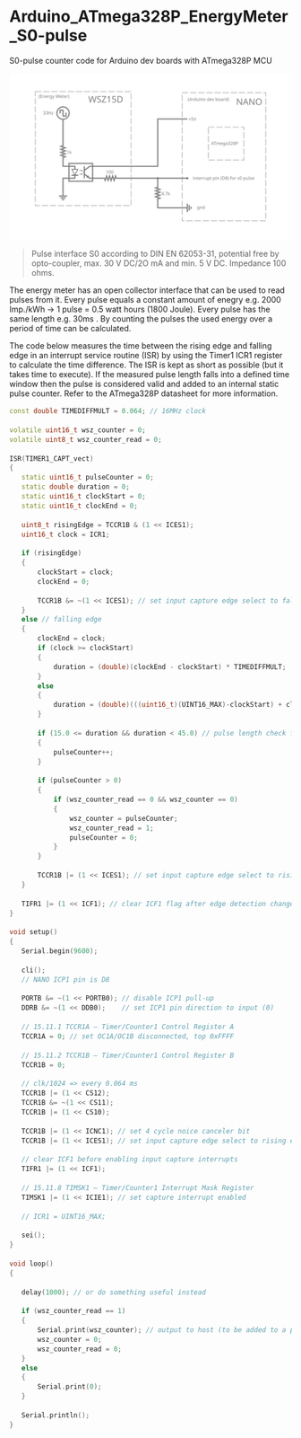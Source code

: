 # Arduino_ATmega328P_EnergyMeter_S0-pulse
S0-pulse counter code for Arduino dev boards with ATmega328P MCU

[<img src="circuit.svg">](https://www.falstad.com/circuit/circuitjs.html?ctz=CQAgjCAMB0l3BWEBmaBOMAmLAOZa0cwFltkQFIKKqEBTAWjDACgAWSAdhUjZ7+QJM-cCwBOIDlWTIAbJNkC5UcHBYAlEZkwDe4WVSrCZ1Q1GgIWAcxEz5yPchx9D1igclh5iqmy8rIFgB3STgRBA8HFw0KNGEwTm8I8ESA0NMAi3EtHVs9KjB4YIUleQQsFGVAiQjpZVrPeV9ONRDy43rIquKGuxAfSqaWACMQbRxVYTYcbj9XAA8UTgmwEzZOJFX5PlyAdQBlAC1iABEWRdkEJGQOECJpNnI+CoBLADsAFzoxMQBXAAcPgAdADO-3eoIAFCccABKUEAMwA9mJQSDIKD-r8ADYgug9DwJMqRfLnfqybZgND9HDbbSScDCKxvAAmI36mHkhSQOCEknKUAJBVSCDiKSGi04nHiTjufnA8p2fAAcgBBZUAeTJiggWG4nHW4AcDIqkNVYhZv3eSNBLLoADdQcMkQBDC2wsmYWXManIMArenPYSQgCib2+VgAnqCALJ0L5iD2SwpjNjyZbCHTUoMgVUAFQAtnQrC7SDgAArs2RobhUiacNDkTAzQVI8AQRQqDgEVTmeCQGuXWSYJBGdsoFhAA)

>Pulse interface S0 according to DIN EN 62053-31, potential free by opto-coupler, max. 30 V DC/2O mA and min. 5 V DC.
Impedance 100 ohms.

The energy meter has an open collector interface that can be used to read pulses from it. Every pulse equals a constant amount of enegry e.g. 2000 Imp./kWh -> 1 pulse = 0.5 watt hours (1800 Joule). Every pulse has the same length e.g. 30ms .
By counting the pulses the used energy over a period of time can be calculated.

The code below measures the time between the rising edge and falling edge in an interrupt service routine (ISR) by using the Timer1 ICR1 register to calculate the time difference.
The ISR is kept as short as possible (but it takes time to execute). If the measured pulse length falls into a defined time window then the pulse is considered valid and added to an internal static pulse counter.
Refer to the ATmega328P datasheet for more information. 

 ```C++
const double TIMEDIFFMULT = 0.064; // 16MHz clock

volatile uint16_t wsz_counter = 0;
volatile uint8_t wsz_counter_read = 0;

ISR(TIMER1_CAPT_vect)
{
    static uint16_t pulseCounter = 0;
    static double duration = 0;
    static uint16_t clockStart = 0;
    static uint16_t clockEnd = 0;

    uint8_t risingEdge = TCCR1B & (1 << ICES1);
    uint16_t clock = ICR1;
     
    if (risingEdge)
    {
        clockStart = clock;
        clockEnd = 0;

        TCCR1B &= ~(1 << ICES1); // set input capture edge select to falling edge
    }
    else // falling edge
    {
        clockEnd = clock;
        if (clock >= clockStart)
        {
            duration = (double)(clockEnd - clockStart) * TIMEDIFFMULT;
        }
        else
        {
            duration = (double)(((uint16_t)(UINT16_MAX)-clockStart) + clockEnd) * TIMEDIFFMULT;
        }

        if (15.0 <= duration && duration < 45.0) // pulse length check for ~30ms
        {
            pulseCounter++;
        }

        if (pulseCounter > 0)
        {
            if (wsz_counter_read == 0 && wsz_counter == 0)
            {
                wsz_counter = pulseCounter;
                wsz_counter_read = 1;
                pulseCounter = 0;
            }
        }

        TCCR1B |= (1 << ICES1); // set input capture edge select to rising edge
    }

    TIFR1 |= (1 << ICF1); // clear ICF1 flag after edge detection change (15.6.3 by writing a logical one to the I/O bit location)
}

void setup()
{
    Serial.begin(9600);

    cli();
    // NANO ICP1 pin is D8

    PORTB &= ~(1 << PORTB0); // disable ICP1 pull-up
    DDRB &= ~(1 << DDB0);    // set ICP1 pin direction to input (0)

    // 15.11.1 TCCR1A – Timer/Counter1 Control Register A
    TCCR1A = 0; // set OC1A/OC1B disconnected, top 0xFFFF

    // 15.11.2 TCCR1B – Timer/Counter1 Control Register B
    TCCR1B = 0;

    // clk/1024 => every 0.064 ms
    TCCR1B |= (1 << CS12);
    TCCR1B &= ~(1 << CS11);
    TCCR1B |= (1 << CS10);

    TCCR1B |= (1 << ICNC1); // set 4 cycle noice canceler bit
    TCCR1B |= (1 << ICES1); // set input capture edge select to rising edge

    // clear ICF1 before enabling input capture interrupts
    TIFR1 |= (1 << ICF1);

    // 15.11.8 TIMSK1 – Timer/Counter1 Interrupt Mask Register
    TIMSK1 |= (1 << ICIE1); // set capture interrupt enabled

    // ICR1 = UINT16_MAX;

    sei();
}

void loop()
{
    
    delay(1000); // or do something useful instead    
    
    if (wsz_counter_read == 1)
    {
        Serial.print(wsz_counter); // output to host (to be added to a persistent data entity)
        wsz_counter = 0;
        wsz_counter_read = 0;
    }
    else
    {
        Serial.print(0);
    }
  
    Serial.println();
}

```

